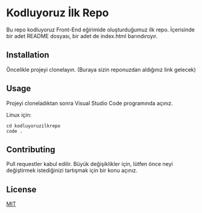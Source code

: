 # Kodluyoruz İlk Repo
Bu repo kodluyoruz Front-End eğirimide oluşturduğumuz ilk repo. İçerisinde bir adet README dosyası, bir adet de index.html barındıroyır.

## Installation
Öncelikle projeyi clonelayın. (Buraya sizin reponuzdan aldığınız link gelecek)
## Usage
Projeyi cloneladıktan sonra Visual Studio Code programında açınız.

Linux için:
```
cd kodluyoruzilkrepo
code .
```
## Contributing
Pull requestler kabul edilir. Büyük değişiklikler için, lütfen önce neyi değiştirmek istediğinizi tartışmak için bir konu açınız.
## License
[MIT](https://choosealicense.com/licenses/mit/)